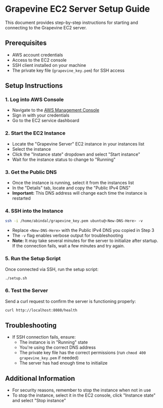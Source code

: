 # Grapevine EC2 Server Setup Guide

This document provides step-by-step instructions for starting and connecting to the Grapevine EC2 server.

## Prerequisites

- AWS account credentials
- Access to the EC2 console
- SSH client installed on your machine
- The private key file (`grapevine_key.pem`) for SSH access

## Setup Instructions

### 1. Log into AWS Console

- Navigate to the [AWS Management Console](https://aws.amazon.com/console/)
- Sign in with your credentials
- Go to the EC2 service dashboard

### 2. Start the EC2 Instance

- Locate the "Grapevine Server" EC2 instance in your instances list
- Select the instance
- Click the "Instance state" dropdown and select "Start instance"
- Wait for the instance status to change to "Running"

### 3. Get the Public DNS

- Once the instance is running, select it from the instances list
- In the "Details" tab, locate and copy the "Public IPv4 DNS"
- **Important:** This DNS address will change each time the instance is restarted

### 4. SSH into the Instance

```bash
ssh -i /home/abindal/grapevine_key.pem ubuntu@<New-DNS-Here> -v
```

- Replace `<New-DNS-Here>` with the Public IPv4 DNS you copied in Step 3
- The `-v` flag enables verbose output for troubleshooting
- **Note:** It may take several minutes for the server to initialize after startup. If the connection fails, wait a few minutes and try again.

### 5. Run the Setup Script

Once connected via SSH, run the setup script:

```bash
./setup.sh
```

### 6. Test the Server

Send a curl request to confirm the server is functioning properly:

```bash
curl http://localhost:8080/health
```

## Troubleshooting

- If SSH connection fails, ensure:
  - The instance is in "Running" state
  - You're using the correct DNS address
  - The private key file has the correct permissions (run `chmod 400 grapevine_key.pem` if needed)
  - The server has had enough time to initialize

## Additional Information

- For security reasons, remember to stop the instance when not in use
- To stop the instance, select it in the EC2 console, click "Instance state" and select "Stop instance"

